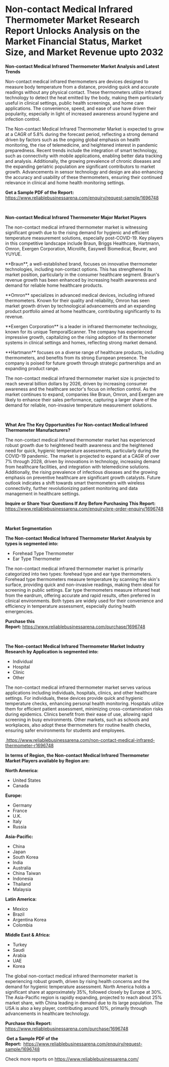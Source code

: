 <p><h1>Non-contact Medical Infrared Thermometer Market Research Report Unlocks Analysis on the Market Financial Status, Market Size, and Market Revenue upto 2032</h1></p><p><strong>Non-contact Medical Infrared Thermometer Market Analysis and Latest Trends</strong></p>
<p><p>Non-contact medical infrared thermometers are devices designed to measure body temperature from a distance, providing quick and accurate readings without any physical contact. These thermometers utilize infrared technology to detect the heat emitted by the body, making them particularly useful in clinical settings, public health screenings, and home care applications. The convenience, speed, and ease of use have driven their popularity, especially in light of increased awareness around hygiene and infection control.</p><p>The Non-contact Medical Infrared Thermometer Market is expected to grow at a CAGR of 5.8% during the forecast period, reflecting a strong demand driven by factors such as the ongoing global emphasis on health monitoring, the rise of telemedicine, and heightened interest in pandemic preparedness. Recent trends include the integration of smart technology, such as connectivity with mobile applications, enabling better data tracking and analysis. Additionally, the growing prevalence of chronic diseases and the expanding geriatric population are significant contributors to market growth. Advancements in sensor technology and design are also enhancing the accuracy and usability of these thermometers, ensuring their continued relevance in clinical and home health monitoring settings.</p></p>
<p><strong>Get a Sample PDF of the Report:&nbsp;</strong> <a href="https://www.reliablebusinessarena.com/enquiry/request-sample/1696748?utm_campaign=1905&utm_medium=2&utm_source=Github&utm_content=ia&utm_term=08012025&utm_id=non-contact-medical-infrared-thermometer">https://www.reliablebusinessarena.com/enquiry/request-sample/1696748</a></p>
<p>&nbsp;</p>
<p><strong>Non-contact Medical Infrared Thermometer Major Market Players</strong></p>
<p><p>The non-contact medical infrared thermometer market is witnessing significant growth due to the rising demand for hygienic and efficient temperature measurement solutions, especially post-COVID-19. Key players in this competitive landscape include Braun, Briggs Healthcare, Hartmann, Omron, Exergen Corporation, Microlife, Easywell Biomedical, Beurer, and YUYUE.</p><p>**Braun**, a well-established brand, focuses on innovative thermometer technologies, including non-contact options. This has strengthened its market position, particularly in the consumer healthcare segment. Braun's revenue growth has been enhanced by increasing health awareness and demand for reliable home healthcare products.</p><p>**Omron** specializes in advanced medical devices, including infrared thermometers. Known for their quality and reliability, Omron has seen market growth driven by technological advancements and an expanding product portfolio aimed at home healthcare, contributing significantly to its revenue.</p><p>**Exergen Corporation** is a leader in infrared thermometer technology, known for its unique TemporalScanner. The company has experienced impressive growth, capitalizing on the rising adoption of its thermometer systems in clinical settings and homes, reflecting strong market demand.</p><p>**Hartmann** focuses on a diverse range of healthcare products, including thermometers, and benefits from its strong European presence. The company is poised for future growth through strategic partnerships and an expanding product range.</p><p>The non-contact medical infrared thermometer market size is projected to reach several billion dollars by 2026, driven by increasing consumer awareness and the healthcare sector's focus on infection control. As the market continues to expand, companies like Braun, Omron, and Exergen are likely to enhance their sales performance, capturing a larger share of the demand for reliable, non-invasive temperature measurement solutions.</p></p>
<p>&nbsp;</p>
<p><strong>What Are The Key Opportunities For Non-contact Medical Infrared Thermometer Manufacturers?</strong></p>
<p><p>The non-contact medical infrared thermometer market has experienced robust growth due to heightened health awareness and the heightened need for quick, hygienic temperature assessments, particularly during the COVID-19 pandemic. The market is projected to expand at a CAGR of over 7% through 2028, driven by innovations in technology, increasing demand from healthcare facilities, and integration with telemedicine solutions. Additionally, the rising prevalence of infectious diseases and the growing emphasis on preventive healthcare are significant growth catalysts. Future outlook indicates a shift towards smart thermometers with wireless connectivity, further revolutionizing patient monitoring and data management in healthcare settings.</p></p>
<p><strong>Inquire or Share Your Questions If Any Before Purchasing This Report:</strong> <a href="https://www.reliablebusinessarena.com/enquiry/pre-order-enquiry/1696748?utm_campaign=1905&utm_medium=2&utm_source=Github&utm_content=ia&utm_term=08012025&utm_id=non-contact-medical-infrared-thermometer">https://www.reliablebusinessarena.com/enquiry/pre-order-enquiry/1696748</a></p>
<p>&nbsp;</p>
<p><strong>Market Segmentation</strong></p>
<p><strong>The Non-contact Medical Infrared Thermometer Market Analysis by types is segmented into:</strong></p>
<p><ul><li>Forehead Type Thermometer</li><li>Ear Type Thermometer</li></ul></p>
<p><p>The non-contact medical infrared thermometer market is primarily categorized into two types: forehead type and ear type thermometers. Forehead type thermometers measure temperature by scanning the skin's surface, providing quick and non-invasive readings, making them ideal for screening in public settings. Ear type thermometers measure infrared heat from the eardrum, offering accurate and rapid results, often preferred in clinical environments. Both types are widely used for their convenience and efficiency in temperature assessment, especially during health emergencies.</p></p>
<p><strong>Purchase this Report:&nbsp;</strong><a href="https://www.reliablebusinessarena.com/purchase/1696748?utm_campaign=1905&utm_medium=2&utm_source=Github&utm_content=ia&utm_term=08012025&utm_id=non-contact-medical-infrared-thermometer">https://www.reliablebusinessarena.com/purchase/1696748</a></p>
<p>&nbsp;</p>
<p><strong>The Non-contact Medical Infrared Thermometer Market Industry Research by Application is segmented into:</strong></p>
<p><ul><li>Individual</li><li>Hospital</li><li>Clinic</li><li>Other</li></ul></p>
<p><p>The non-contact medical infrared thermometer market serves various applications including individuals, hospitals, clinics, and other healthcare settings. For individuals, these devices provide quick and hygienic temperature checks, enhancing personal health monitoring. Hospitals utilize them for efficient patient assessment, minimizing cross-contamination risks during epidemics. Clinics benefit from their ease of use, allowing rapid screening in busy environments. Other markets, such as schools and workplaces, also adopt these thermometers for routine health checks, ensuring safer environments for students and employees.</p></p>
<p><a href="https://www.reliablebusinessarena.com/non-contact-medical-infrared-thermometer-r1696748?utm_campaign=1905&utm_medium=2&utm_source=Github&utm_content=ia&utm_term=08012025&utm_id=non-contact-medical-infrared-thermometer">&nbsp;https://www.reliablebusinessarena.com/non-contact-medical-infrared-thermometer-r1696748</a></p>
<p><strong>In terms of Region, the Non-contact Medical Infrared Thermometer Market Players available by Region are:</strong></p>
<p>
    <p> <strong> North America: </strong>
        <ul>
            <li>United States</li>
            <li>Canada</li>
        </ul>
        </p> 
    <p> <strong> Europe: </strong>
        <ul>
            <li>Germany</li>
            <li>France</li>
            <li>U.K.</li>
            <li>Italy</li>
            <li>Russia</li>
        </ul>
        </p> 
    <p> <strong> Asia-Pacific: </strong>
        <ul>
            <li>China</li>
            <li>Japan</li>
            <li>South Korea</li>
            <li>India</li>
            <li>Australia</li>
            <li>China Taiwan</li>
            <li>Indonesia</li>
            <li>Thailand</li>
            <li>Malaysia</li>
        </ul>
        </p> 
    <p> <strong> Latin America: </strong>
        <ul>
            <li>Mexico</li>
            <li>Brazil</li>
            <li>Argentina Korea</li>
            <li>Colombia</li>
        </ul>
        </p> 
    <p> <strong> Middle East & Africa: </strong>
        <ul>
            <li>Turkey</li>
            <li>Saudi</li>
            <li>Arabia</li>
            <li>UAE</li>
            <li>Korea</li>
        </ul>
    </p>
    </p>
<p><p>The global non-contact medical infrared thermometer market is experiencing robust growth, driven by rising health concerns and the demand for hygienic temperature assessment. North America holds a significant share at approximately 35%, followed closely by Europe at 30%. The Asia-Pacific region is rapidly expanding, projected to reach about 25% market share, with China leading in demand due to its large population. The USA is also a key player, contributing around 10%, primarily through advancements in healthcare technology.</p></p>
<p><strong>Purchase this Report: </strong><a href="https://www.reliablebusinessarena.com/purchase/1696748?utm_campaign=1905&utm_medium=2&utm_source=Github&utm_content=ia&utm_term=08012025&utm_id=non-contact-medical-infrared-thermometer">https://www.reliablebusinessarena.com/purchase/1696748</a></p>
<p>&nbsp;<strong>Get a Sample PDF of the Report:&nbsp;&nbsp;</strong><a href="https://www.reliablebusinessarena.com/enquiry/request-sample/1696748?utm_campaign=1905&utm_medium=2&utm_source=Github&utm_content=ia&utm_term=08012025&utm_id=non-contact-medical-infrared-thermometer">https://www.reliablebusinessarena.com/enquiry/request-sample/1696748</a></p>
<p><strong></strong></p>
<p>Check more reports on <a href="https://www.reliablebusinessarena.com/?utm_campaign=1905&utm_medium=2&utm_source=Github&utm_content=ia&utm_term=08012025&utm_id=non-contact-medical-infrared-thermometer">https://www.reliablebusinessarena.com/</a></p>